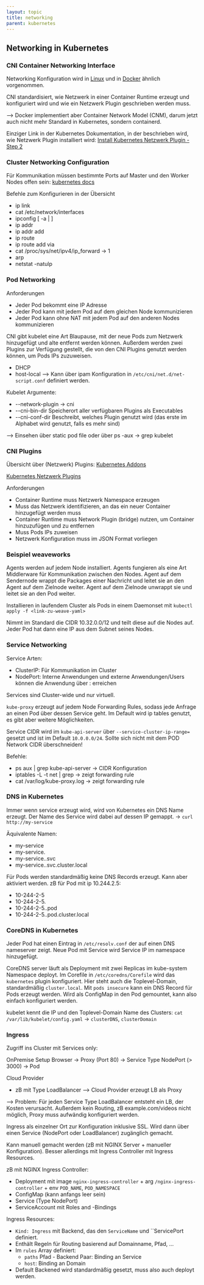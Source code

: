 ```yaml
---
layout: topic
title: networking
parent: kubernetes
---
```


## Networking in Kubernetes

### CNI Container Networking Interface

Networking Konfiguration wird in [Linux](/cheatsheet/linux/networking/linux-network-namespaces.md) 
und in [Docker](/cheatsheet/docker/docker-networking.md) ähnlich vorgenommen.

CNI standardisiert, wie Netzwerk in einer Container Runtime erzeugt und konfiguriert wird und wie ein Netzwerk Plugin geschrieben werden muss.

--> Docker implementiert aber Container Network Model (CNM), darum jetzt auch nicht mehr Standard in Kubernetes, sondern containerd.


Einziger Link in der Kubernetes Dokumentation, in der beschrieben wird, wie Netzwerk Plugin installiert wird:
[Install Kubernetes Netzwerk Plugin - Step 2](https://kubernetes.io/docs/setup/production-environment/tools/kubeadm/high-availability/#steps-for-the-first-control-plane-node)

### Cluster Networking Configuration

Für Kommunikation müssen bestimmte Ports auf Master und den Worker Nodes offen sein:
[kubernetes docs](https://kubernetes.io/docs/setup/production-environment/tools/kubeadm/install-kubeadm/#check-required-ports)

Befehle zum Konfigurieren in der Übersicht
- ip link
- cat /etc/network/interfaces
- ipconfig [ -a | <interface> ]
- ip addr
- ip addr add <cidr> <name> <interface>
- ip route
- ip route add <cidr> via <ip>
- cat /proc/sys/net/ipv4/ip_forward -> 1
- arp
- netstat -natulp

### Pod Networking

Anforderungen
- Jeder Pod bekommt eine IP Adresse
- Jeder Pod kann mit jedem Pod auf dem gleichen Node kommunizieren
- Jeder Pod kann ohne NAT mit jedem Pod auf den anderen Nodes kommunizieren

CNI gibt kubelet eine Art Blaupause, mit der neue Pods zum Netzwerk hinzugefügt und alte entfernt werden können.
Außerdem werden zwei Plugins zur Verfügung gestellt, die von den CNI Plugins genutzt werden können, um Pods IPs zuzuweisen.
- DHCP
- host-local
--> Kann über ipam Konfiguration in ``/etc/cni/net.d/net-script.conf`` definiert werden.

Kubelet Argumente:
- --network-plugin -> cni
- --cni-bin-dir Speicherort aller verfügbaren Plugins als Executables
- --cni-conf-dir Beschreibt, welches Plugin genutzt wird (das erste im Alphabet wird genutzt, falls es mehr sind)

--> Einsehen über static pod file oder über ps -aux -> grep kubelet

### CNI Plugins

Übersicht über (Netzwerk) Plugins:
[Kubernetes Addons](https://kubernetes.io/docs/concepts/cluster-administration/addons/)

[Kubernetes Netzwerk Plugins](https://kubernetes.io/docs/concepts/cluster-administration/networking/#how-to-implement-the-kubernetes-networking-model)

Anforderungen
- Container Runtime muss Netzwerk Namespace erzeugen
- Muss das Netzwerk identifizieren, an das ein neuer Container hinzugefügt werden muss
- Container Runtime muss Network Plugin (bridge) nutzen, um Container hinzuzufügen und zu entfernen
- Muss Pods IPs zuweisen
- Netzwerk Konfiguration muss im JSON Format vorliegen

### Beispiel weaveworks

Agents werden auf jedem Node installiert. 
Agents fungieren als eine Art Middlerware für Kommunikation zwischen den Nodes.
Agent auf dem Sendernode wrappt die Packages einer Nachricht und leitet sie an den Agent auf dem Zielnode weiter.
Agent auf dem Zielnode unwrappt sie und leitet sie an den Pod weiter.

Installieren in laufendem Cluster als Pods in einem Daemonset mit ``kubectl apply -f <link-zu-weave-yaml>``

Nimmt im Standard die CIDR 10.32.0.0/12 und teilt diese auf die Nodes auf. 
Jeder Pod hat dann eine IP aus dem Subnet seines Nodes.

### Service Networking

Service Arten:
- ClusterIP: Für Kommunikation im Cluster
- NodePort: Interne Anwendungen und externe Anwendungen/Users können die Anwendung über <jede-Node-IP>:<Node-Port> erreichen

Services sind Cluster-wide und nur virtuell.

``kube-proxy`` erzeugt auf jedem Node Forwarding Rules, sodass jede Anfrage an einen Pod über dessen Service geht.
Im Default wird ip tables genutzt, es gibt aber weitere Möglichkeiten.

Service CIDR wird im ``kube-api-server`` über ``--service-cluster-ip-range=`` gesetzt und ist im Default ``10.0.0.0/24``.
Sollte sich nicht mit dem POD Network CIDR überschneiden!

Befehle:
- ps aux | grep kube-api-server -> CIDR Konfiguration
- iptables -L -t net | grep <service-name> -> zeigt forwarding rule
- cat /var/log/kube-proxy.log -> zeigt forwarding rule

### DNS in Kubernetes

Immer wenn service erzeugt wird, wird von Kubernetes ein DNS Name erzeugt.
Der Name des Service wird dabei auf dessen IP gemappt. -> ``curl http://my-service``

Äquivalente Namen:
- my-service
- my-service.<namespace>
- my-service.<namespace>.svc
- my-service.<namespace>.svc.cluster.local

Für Pods werden standardmäßig keine DNS Records erzeugt. Kann aber aktiviert werden.
zB für Pod mit ip 10.244.2.5:
- 10-244-2-5
- 10-244-2-5.<namespace>
- 10-244-2-5.<namespace>.pod
- 10-244-2-5.<namespace>.pod.cluster.local

### CoreDNS in Kubernetes

Jeder Pod hat einen Eintrag in ``/etc/resolv.conf`` der auf einen DNS nameserver zeigt.
Neue Pod mit Service wird Service IP im namespace hinzugefügt.

CoreDNS server läuft als Deployment mit zwei Replicas im kube-system Namespace deployt.
Im Corefile in ``/etc/coredns/Corefile`` wird das  ``kubernetes`` plugin konfiguriert.
Hier steht auch die Toplevel-Domain, standardmäßig ``cluster.local``.
Mit ``pods insecure`` kann ein DNS Record für Pods erzeugt werden.
Wird als ConfigMap in den Pod gemountet, kann also einfach konfiguriert werden.

kubelet kennt die IP und den Toplevel-Domain Name des Clusters: 
``cat /var/lib/kubelet/config.yaml`` -> ``clusterDNS``, ``clusterDomain``

### Ingress

Zugriff ins Cluster mit Services only:

OnPremise Setup
Browser -> Proxy (Port 80) -> Service Type NodePort (> 3000) -> Pod

Cloud Provider
- zB mit Type LoadBalancer --> Cloud Provider erzeugt LB als Proxy

--> Problem: Für jeden Service Type LoadBalancer entsteht ein LB, der Kosten verursacht. 
Außerdem kein Routing, zB example.com/videos nicht möglich, Proxy muss aufwändig konfiguriert werden. 

Ingress als einzelner Ort zur Konfiguration inklusive SSL. Wird dann über einen Service (NodePort oder LoadBalancer) zugänglich gemacht.

Kann manuell gemacht werden (zB mit NGINX Server + manueller Konfiguration). 
Besser allerdings mit Ingress Controller mit Ingress Resources.

zB mit NGINX Ingress Controller:
- Deployment mit image ``nginx-ingress-controller`` + arg ``/nginx-ingress-controller`` + env ``POD_NAME``, ``POD_NAMESPACE``
- ConfigMap (kann anfangs leer sein)
- Service (Type NodePort) 
- ServiceAccount mit Roles and -Bindings

Ingress Resources:
- ``Kind: Ingress`` mit Backend, das den ``ServiceName`` und ``ServicePort definiert.
- Enthält Regeln für Routing basierend auf Domainname, Pfad, ...
- Im ``rules`` Array definiert:
	- ``paths`` Pfad - Backend Paar: Binding an Service
	- ``host``: Binding an Domain
- Default Backened wird standardmäßig gesetzt, muss also auch deployt werden.
